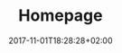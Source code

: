 ---
title: Homepage
date: 2017-11-01T18:28:28+02:00
draft: false
description: Jennifer Choi Mechanical Engineer California State University of Fullerton 

header:
  description: Hello, my name is <span class="accent-text">Jennifer.</span> I live in greater Los Angeles County. Always ready to learn something new. 
  image:
    url: home-hero.png
    alt: The top of mountain image
    media: "(max-width: 46.25em)"
    params:
    - options: 1130x500
    - options: 848x443
      cmd: Fit
    - options: 565x420
      cmd: Fit
    - options: 360x318
      cmd: Fit
text_groups:
  - name: About
    description: A recent graduate from <p>The <a href="https://www.fullerton.edu/ecs/me/">California State University, Fullerton</a>.</p> Always been intrigued with how objects function and having artistic interest, eventually led me to study mechanical engineering.<br>Currently, I am restoring a 2002 Acura RSX Type-S from the mid-west and a 2006 Honda Accord LX from sunny California when I am not spending time with my niece. Spending almost every weekend at the junkyard to find reusable parts. Swapping old parts out or performing basic maintenance, truly has a person gain a great learning experience.<br>For example, some of the 2006 Honda Accord’s windshield wipers are known to overshoot when in use, so they either slam at the bottom of the windshield when returning to resting position or slam into the driver’s side windshield frame. This is either caused by the plastic gears inside the motor assembly being worn out or the linkages bushings breaking off. This Accord happened to a lucky winner of having one these issues – the bushing broke off. Having to remove the old windshield linkages, you can see the four-bar linkage system design is used for the functionality of vehicle windshield wipers. <br>I appreciate applying theoretical concepts that I have learned from my studies and also being able to fix things. Also, I enjoy traveling to learn about different cultures. [My interests are expanded in variety of subjects.]
  - name:
    description:
  - name: Hobbies
    description: Enjoy going on hikes, going out for a drive, reading poetry, painting and drawing, skateboarding, and assembling objects.
  - name: Get in touch
    description: <a class="accent-text bold-text" href="mailto:jenniferchoi@protonmail.com?subject=Hello,%20Jennifer!%20Lets%20make%20something%20great%20together!">jenniferchoi@protonmail.com</a>
  - name: Projects
    description: Select on the images to learn about my projects
    class: line
projects:
  - title: EV3 Lego Race Car
    type: Mechanical Design Course Project
    link: https://jenniferchoi.netlify.app/ev3rc/
    image:
      url: works/Ev3_proto_2.jpg
      alt: EV3 Lego Project
      media: "(max-width: 46.25em)"
      params:
      - options: 1130x590
      - options: 848x443
      - options: 565x420
      - options: 360x318 Left
  - title: Titan Rover
    type: Senior Design Project
    link: https://jenniferchoi.netlify.app/titanrover/
    class: short-col
    image:
      url: works/rover.jpg
      alt: The Analytic web design theme
      media: "(max-width: 46.25em)"
      params:
      - options: 364x590 Top
      - options: 848x443 Top
      - options: 565x420
      - options: 360x318
  - title: ARMORS
    type: Undergraduate Research
    link: https://jenniferchoi.netlify.app/armors/
    class: wide-col
    image:
      url: works/armors.jpg
      alt: Automatic Response Man-Overboard Rescue System
      media: "(max-width: 46.25em)"
      params:
      - options: 746x590 Left
      - options: 848x443 Top
      - options: 565x420 Left
      - options: 360x318 Center
  - title: Motorcycle Shock Absorbers
    type: CAD - SolidWorks Project
    link: https://jenniferchoi.netlify.app/msa/
    class: wide-col
    image:
      url: works/Configuration_1.jpg
      alt: Motorcycle Shocks
      media: "(max-width: 46.25em)"
      params:
      - options: 746x590 Center
      - options: 848x443 Center
      - options: 565x420 Center
      - options: 360x318 Center
---